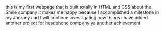 this is my first webpage that is built totally in HTML and CSS about the Smile company
it makes me happy because I accomplished a milestone in my Journey and I will continue investigating new things
i have added another project for headphone company ya another achievement

